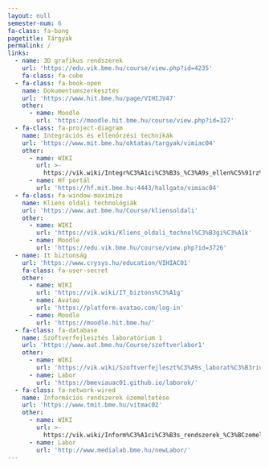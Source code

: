 ```yaml
---
layout: null
semester-num: 6
fa-class: fa-bong
pagetitle: Tárgyak
permalink: /
links:
  - name: 3D grafikus rendszerek
    url: 'https://edu.vik.bme.hu/course/view.php?id=4235'
    fa-class: fa-cube
  - fa-class: fa-book-open
    name: Dokumentumszerkesztés
    url: 'https://www.hit.bme.hu/page/VIHIJV47'
    other:
      - name: Moodle
        url: 'https://moodle.hit.bme.hu/course/view.php?id=327'
  - fa-class: fa-project-diagram
    name: Integrációs és ellenőrzési technikák
    url: 'https://www.mit.bme.hu/oktatas/targyak/vimiac04'
    other:
      - name: WIKI
        url: >-
          https://vik.wiki/Integr%C3%A1ci%C3%B3s_%C3%A9s_ellen%C5%91rz%C3%A9si_technik%C3%A1k
      - name: Hf portál
        url: 'https://hf.mit.bme.hu:4443/hallgato/vimiac04'
  - fa-class: fa-window-maximize
    name: Kliens oldali technológiák
    url: 'https://www.aut.bme.hu/Course/kliensoldali'
    other:
      - name: WIKI
        url: 'https://vik.wiki/Kliens_oldali_technol%C3%B3gi%C3%A1k'
      - name: Moodle
        url: 'https://edu.vik.bme.hu/course/view.php?id=3726'
  - name: It biztonság
    url: 'https://www.crysys.hu/education/VIHIAC01'
    fa-class: fa-user-secret
    other:
      - name: WIKI
        url: 'https://vik.wiki/IT_biztons%C3%A1g'
      - name: Avatao
        url: 'https://platform.avatao.com/log-in'
      - name: Moodle
        url: 'https://moodle.hit.bme.hu/'
  - fa-class: fa-database
    name: Szoftverfejlesztés laboratórium 1
    url: 'https://www.aut.bme.hu/Course/szoftverlabor1'
    other:
      - name: WIKI
        url: 'https://vik.wiki/Szoftverfejleszt%C3%A9s_laborat%C3%B3rium_1'
      - name: Labor
        url: 'https://bmeviauac01.github.io/laborok/'
  - fa-class: fa-network-wired
    name: Információs rendszerek üzemeltetése
    url: 'https://www.tmit.bme.hu/vitmac02'
    other:
      - name: WIKI
        url: >-
          https://vik.wiki/Inform%C3%A1ci%C3%B3s_rendszerek_%C3%BCzemeltet%C3%A9se
      - name: Labor
        url: 'http://www.medialab.bme.hu/newLabor/'
---
```

